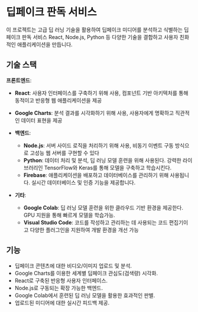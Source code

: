 # 딥페이크 판독 서비스

이 프로젝트는 고급 딥 러닝 기술을 활용하여 딥페이크 미디어를 분석하고 식별하는 딥페이크 판독 서비스
React, Node.js, Python 등 다양한 기술을 결합하고 사용자 친화적인 애플리케이션을 만듭니다.

## 기술 스택

**프론트엔드**:
  - **React**: 사용자 인터페이스를 구축하기 위해 사용, 컴포넌트 기반 아키텍처를 통해 동적이고 반응형 웹 애플리케이션을 제공
  - **Google Charts**: 분석 결과를 시각화하기 위해 사용, 사용자에게 명확하고 직관적인 데이터 표현을 제공

- **백엔드**:
  - **Node.js**: 서버 사이드 로직을 처리하기 위해 사용, 비동기 이벤트 구동 방식으로 고성능 웹 서버를 구현할 수 있다
  - **Python**: 데이터 처리 및 분석, 딥 러닝 모델 훈련을 위해 사용된다. 강력한 라이브러리인 TensorFlow와 Keras를 통해 모델을 구축하고 학습시킨다.
  - **Firebase**: 애플리케이션을 배포하고 데이터베이스를 관리하기 위해 사용됩니다. 실시간 데이터베이스 및 인증 기능을 제공합니다.

- **기타**:
  - **Google Colab**: 딥 러닝 모델 훈련을 위한 클라우드 기반 환경을 제공한다. GPU 지원을 통해 빠르게 모델을 학습가능.
  - **Visual Studio Code**: 코드를 작성하고 관리하는 데 사용되는 코드 편집기이고 다양한 플러그인을 지원하여 개발 환경을 개선 가능


## 기능

- 딥페이크 콘텐츠에 대한 비디오/이미지 업로드 및 분석.
- Google Charts를 이용한 세계별 딥페이크 관심도(검색량) 시각화.
- React로 구축된 반응형 사용자 인터페이스.
- Node.js로 구동되는 확장 가능한 백엔드.
- Google Colab에서 훈련된 딥 러닝 모델을 활용한 효과적인 판별.
- 업로드된 미디어에 대한 실시간 피드백 제공.